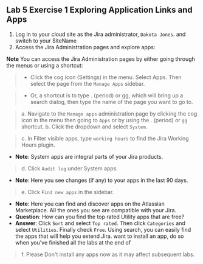 ## Lab 5 Exercise 1 Exploring Application Links and Apps
1. Log in to your cloud site as the Jira administrator, `Dakota Jones`. and switch to your SiteName
2. Access the Jira Administration pages and explore apps:

**Note** You can access the Jira Administration pages by either going through the menus or using a shortcut:
> * Click the cog icon (Settings) in the menu. Select Apps. Then select the page from the `Manage Apps` sidebar.

> * Or, a shortcut is to type . (period) or gg, which will bring up a search dialog, then type the name of the page you want to go to.

> a. Navigate to the `Manage apps` administration page by clicking the cog icon in the menu then going to `Apps` or by using the . (period) or `gg` shortcut.
> b. Click the dropdown and select `System`.

> c. In Filter visible apps, type `working hours` to find the Jira Working Hours plugin.
* **Note**: System apps are integral parts of your Jira products.
> d. Click `Audit log` under System apps.
* **Note**: Here you see changes (if any) to your apps in the last 90 days.
> e. Click `Find new apps` in the sidebar.
* **Note**: Here you can find and discover apps on the Atlassian Marketplace. All the ones you see are compatible with your Jira.
* **Question**: How can you find the top rated Utility apps that are free?
* **Answer**: Click `Sort` and select `Top rated`. Then click `Categories` and select `Utilities`. Finally check `Free`. Using search, you can easily find the apps that will help you extend Jira.
want to install an app, do so when you've finished all the labs at the end of
> f. Please Don't install any apps now as it may affect subsequent labs.